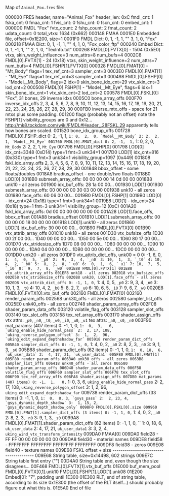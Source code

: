Map of `Animal_Fox.fres` file:

000000 FRES header, name="Animal_Fox"
    header_len: 0xC
    fmdl_cnt:   1
    fska_cnt:   0
    fmaa_cnt:   1
    fvis_cnt:   0
    fshu_cnt:   0
    fscn_cnt:   0
    embed_cnt:  1
0000D0 FMDL "Fox"
    fvtx_count:  2
    fshp_count:  2
    fmat_count:  2
    udata_count: 0
    total_vtxs:  1634 (0x662)
000148 FMAA
0001E0 Embedded file, offset=0x1E200, size=1
0001F0 FMDL Dict:
    0,
    1, -1, 1, ""
    3,  1, 0, "Fox"
000218 FMAA Dict:
    0,
    1, -1, 1, ""
    4,  1, 0, "Fox_color_ftp"
000240 Embed Dict:
    0,
    1, -1, 1, ""
    2,  1, 0, "TexInfo.txt"
000268 FMDL[0].FVTX[0] - 1504 (0x5E0) vtxs, skin_weight_influence=3 num_attrs=8 num_bufs=4
0002C8 FMDL[0].FVTX[1] - 24 (0x18) vtxs, skin_weight_influence=2 num_attrs=7 num_bufs=4
       FMDL[0].FSHP[1].FVTX[0]
000328 FMDL[0].FMAT[0] - "Mt_Body" flags=1 tex_ref_cnt=3 sampler_cnt=3
0003E0 FMDL[0].FMAT[1] - "Mt_Eye" flags=1 tex_ref_cnt=3 sampler_cnt=3
000498 FMDL[0].FSHP[0] - "Model__Mt_Body", flags=2 idx=0 skin_bone_idx_cnt=29 vtx_skin_cnt=3 lod_cnt=2
000508 FMDL[0].FSHP[1] - "Model__Mt_Eye", flags=6 idx=1 skin_bone_idx_cnt=1 vtx_skin_cnt=2 lod_cnt=2
000578 FMDL[0].FSKL[0]: "Fox", 31 bones, 29 inverse idxs
    0005C0 bone_array_offs
    000F70 inverse_idx_offs
         2,  3,  4,  5,  6,  7,  8,  9,
        10, 11, 12, 13, 14, 15, 16, 17,
        18, 19, 20, 21, 22, 23, 24, 25,
        26, 27, 28, 29, 30
    000FB0 inverse_mtx_offs - space for 21 mtxs plus some padding.
    001200 flags (probably not an offset)
        note the FSHP[1] visibility_groups are 0 and 0x12...
        http://mk8.tockdom.com/wiki/FMDL#Header_.28FSKL.29
        apparently tells how bones are scaled.
    001520 bone_idx_group_offs
001728 FMDL[0].FSHP_dict
    0: 2, -1,  1, ``
    1: 0,  2,  0, `Model__Mt_Body`
    2: 2,  2,  1, `Model__Mt_Eye`
001760 FMDL[0].FMAT_dict
    0: 2, -1,  1, ``
    1: 0,  2,  0, `Mt_Body`
    2: 2,  2,  1, `Mt_Eye`
001798 FMDL[0].FSHP[0]
    001798 LOD[0]
        idx_cnt=3348 (0xD14)
        type=1 fmt=3 unk34=1
    0017D0 LOD[1]
        idx_cnt=816 (0x330)
        type=1 fmt=3 unk34=1
        visibility_group=1097 (0x449)
    001808 fskl_idx_array_offs
         2,  3,  4,  5,  6,  7,  8,  9,
        10, 11, 12, 13, 14, 15, 16, 17,
        18, 19, 20, 21, 22, 23, 24, 25,
        26, 27, 28, 29, 30
    001848 bbox_offset - some floats/doubles
    0018A8 bradius_offset - one double/two floats
    0018B0 LOD[0]
        0018B0 submesh_array_offs: 00 00 00 00  14 0d 00 00
        0018B8 unk10 - all zeros
        001900 idx_buf_offs: 28 1a 00 00...
    001930 LOD[1]
        001930 submesh_array_offs: 00 00 00 00  30 03 00 00
        001938 unk10 - all zeros
        001980 face_offs: 60 06 00 00...
0019B0 FMDL[0].FSHP[1]
    0019B0 LOD[0] - idx_cnt=24 (0x18) type=1 fmt=3 unk34=1
    0019E8 LOD[1] - idx_cnt=24 (0x18) type=1 fmt=3 unk34=1 visibility_group=12 (0xC)
    001A20 fskl_idx_array_offs: 0d 00 00 00  00 00 00 00
    001A28 LOD[1].face_offs, bbox_offset
    001A88 bradius_offset
    001B10 LOD[1].submesh_array_offs: 00 00 00 00  18 00 00 00
    001B18 LOD[1].unk10 - all zeros
    001B60 LOD[1].idx_buf_offs: 30 00 00 00...
001B90 FMDL[0].FVTX[0]
    001B90 vtx_attrib_array_offs
    001C10 unk18 - all zeros
    001D30 vtx_bufsize_offs
        1D30 00 2f 00 00...
        1D40 00 00 00 00...
        1D50 00 5e 00 00...
        1D60 80 17 00 00...
    001D70 vtx_stridesize_offs
        1D70 08 00 00 00...
        1D80 00 00 00 00...
        1D90 10 00 00 00...
        1DA0 04 00 00 00...
        1DB0 00 00 00 00...
        1DC0 00 00 00 00...
    001DD0 unk20 - all zeros
    001DF0 vtx_attrib_dict_offs, unk00 = 0
        0: -1,  6,  0, ``
        1:  4,  0,  5, `_p0`
        2:  9,  3,  4, `_n0`
        3: 10,  1,  3, `_t0`
        4: 10,  4,  2, `_b0`
        5:  8,  2,  8, `_u0`
        6:  0,  1,  6, `_u1`
        7: 10,  7,  5, `_i0`
        8:  9,  7,  8, `_w0`
001E88 FMDL[0].FVTX[1]
    001E88 vtx_attrib_array_offs
    001EF8 unk18 - all zeros
    002018 vtx_bufsize_offs
    002058 vtx_stridesize_offs
    0020B8 unk20, LOD[1].face_offs - all zeros
    0020D8 vtx_attrib_dict_offs
        0: -1, 1, 0, ``
        1:  4, 0, 5, `_p0`
        2:  9, 3, 4, `_n0`
        3: 10, 1, 3, `_t0`
        4: 10, 4, 2, `_b0`
        5:  8, 2, 7, `_u0`
        6: 10, 6, 5, `_i0`
        7:  9, 6, 7, `_w0`
0020E8 FMDL[0].FVTX[0].vtx_buf_offs
002160 FMDL[0].FMAT[0]
    002160 render_param_offs
    002568 unk30_offs - all zeros
    002580 sampler_list_offs
    0025E0 unk40_offs - all zeros
    002748 shader_param_array_offs
    002F08 shader_param_data_offs
    003120 volatile_flag_offs
    003128 sampler_slot_offs
    003140 tex_slot_offs
    003158 tex_ref_array_offs
    003170 shader_assign_offs
        vtx attrs: `_p0`, `_n0`, `_t0`, `_w0`, `_i0`, `_u0`, `_u1`
        tex attrs: `_a0`, `_s0`, `_n0`
    003F90 mat_params: (407 items)
        0: -1,  1,   0, ``
        1:  0,  3,   6, `uking_enable_hide_normal_pass`
        2:  2, 17, 108, `uking_reverse_polygon_offset`
        3:  1,  2,  96, `uking_edit_expand_depthshadow_far`
    005918 render_param_dict_offs
    005B40 sampler_dict_offs
        0: -1, 1, 0, ``
        1:  4, 0, 2, `_a0`
        2:  8, 2, 3, `_n0`
        3:  9, 1, 3, `_s0`
    005B88 shader_param_dict_offs (62 items)
        0: -1,  1,  0, ``
        1:  0, 18,  6, `uk_user_data`
        2:  4, 17, 21, `uk_user_data1`
005F80 FMDL[0].FMAT[1]
    005F80 render_param_offs
    0063A0 unk30_offs - all zeros
    0063B8 sampler_list_offs
    006418 unk40_offs - all zeros
    006580 shader_param_array_offs
    006D40 shader_param_data_offs
    006F58 volatile_flag_offs
    006F60 sampler_slot_offs
    006F78 tex_slot_offs
    006F90 tex_ref_array_offs
    006FA8 shader_assign_offs
    007DB0 mat_params (407 items)
        0: -1,  1,   0, ``
        1:  0,  3,   6, `uking_enable_hide_normal_pass`
        2:  2, 17, 108, `uking_reverse_polygon_offset`
        3:  1,  2,  96, `uking_edit_expand_depthshadow_far`
    009738 render_param_dict_offs (33 items)
        0: -1,  1, 0, ``
        1:  0,  8, 3, `gsys_pass`
        2:  2, 23, 4, `gsys_dynamic_depth_shadow`
        3:  1, 15, 2, `gsys_dynamic_depth_shadow_only`
0098F0 FMDL[0].FSKL[0].size
009960 FMDL[0].FMAT[1].sampler_dict_offs (3 items)
    0: -1, 1, 0, ``
    1:  4, 0, 2, `_a0`
    2:  8, 2, 3, `_n0`
    3:  9, 1, 3, `_s0`
0099A8 FMDL[0].FMAT[1].shader_param_dict_offs (62 items)
    0: -1,  1,  0, ``
    1:  0, 18,  6, `uk_user_data`
    2:  4, 17, 21, `uk_user_data1`
    3:  3,  2,  4, `uking_wind_vtx_transform_intensity`
009DA0 FMAA[0]
    009DA0 field28 - FF FF 00 00  00 00 00 00
    009DA8 field30 - material names
    009DE8 field58 - FFFFFFFF FFFFFFFF FFFFFFFF FFFFFFFF
    009DF8 field38 - zeros
    009E08 field40 - texture names
009E68 FSKL offset + size ---------------------------------------
009E68 String table, size=0x14498, 602 strings
009E7C String table first entry ("")
00D4A0 String table end, even though the size disagrees...
00F468 FMDL[0].FVTX[1].vtx_buf_offs
01E000 buf_mem_pool
       FMDL[0].FVTX[0,1].unk10
       FMDL[0].FSHP[1].LOD[1].unk08
01E200 Embed[0]: "7", padding until 1E300
01E300 RLT, end of string table, according to its size
    0x1E300 (the offset of the RLT itself...)
    should probably figure out what this is.
01E5A0 End of file
